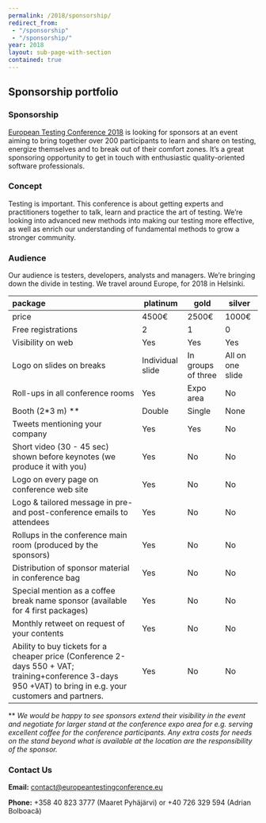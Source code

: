 ```yaml
---
permalink: /2018/sponsorship/
redirect_from:
 - "/sponsorship"
 - "/sponsorship/"
year: 2018
layout: sub-page-with-section
contained: true
---
```



## Sponsorship portfolio

### Sponsorship

[European Testing Conference 2018](www.europeantestingconference.eu) is looking for sponsors at an event aiming to bring together over 200 participants to learn and share on testing, energize themselves and to break out of their comfort zones. It’s a great sponsoring opportunity to get in touch with enthusiastic quality-oriented software professionals.

### Concept
Testing is important. This conference is about getting experts and practitioners together to talk, learn and practice the art of testing. We’re looking into advanced new methods into making our testing more effective, as well as enrich our understanding of fundamental methods to grow a stronger community.

### Audience
Our audience is testers, developers, analysts and managers. We’re bringing down the divide in testing. We travel around Europe, for 2018 in Helsinki.

|  package | platinum   | gold   | silver   |
|:---------|------------|--------|----------|
| price   | 4500€  | 2500€  | 1000€  |
| Free registrations | 2 | 1 | 0 |
| Visibility on web | Yes | Yes | Yes |
| Logo on slides on breaks| Individual slide | In groups of three | All on one slide |
| Roll-ups in all conference rooms | Yes | Expo area | No |
| Booth (2*3 m) ** | Double | Single | None |
| Tweets mentioning your company | Yes | Yes | No |
| Short video (30 - 45 sec) shown before keynotes (we produce it with you) | Yes | No | No |
| Logo on every page on conference web site | Yes | No | No |
| Logo & tailored message in pre- and post-conference emails to attendees | Yes | No | No |
| Rollups in the conference main room (produced by the sponsors) | Yes | No | No |
| Distribution of sponsor material in conference bag | Yes | No | No |
| Special mention as a coffee break name sponsor (available for 4 first packages) | Yes | No | No |
| Monthly retweet on request of your contents | Yes | No | No |
|Ability to buy tickets for a cheaper price (Conference 2-days 550 + VAT; training+conference 3-days 950 +VAT) to bring in e.g. your customers and partners. | Yes | No | No |


** *We would be happy to see sponsors extend their visibility in the event and negotiate for larger stand at the conference expo area for e.g. serving excellent coffee for the conference participants.*
*Any extra costs for needs on the stand beyond what is available at the location are the responsibility of the sponsor.*

### Contact Us

**Email:** [contact@europeantestingconference.eu](mailto:contact@europeantestingconference.eu)

**Phone:**  +358 40 823 3777 (Maaret Pyhäjärvi) or +40 726 329 594 (Adrian Bolboacă)
